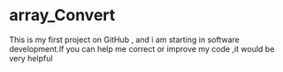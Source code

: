 # array_Convert
This is my first project on GitHub , and i am starting in software development.If you can help me correct or improve my code ,it would be very helpful
